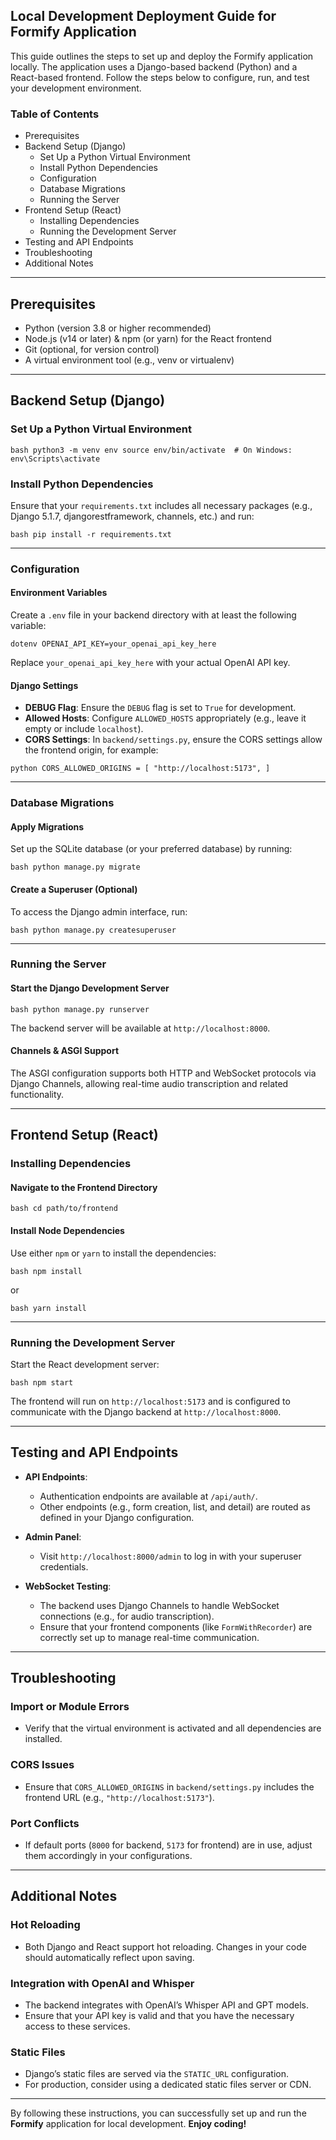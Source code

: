## Local Development Deployment Guide for Formify Application

This guide outlines the steps to set up and deploy the Formify application locally. The application uses a Django-based backend (Python) and a React-based frontend. Follow the steps below to configure, run, and test your development environment.

### Table of Contents
- Prerequisites
- Backend Setup (Django)
  - Set Up a Python Virtual Environment
  - Install Python Dependencies
  - Configuration
  - Database Migrations
  - Running the Server
- Frontend Setup (React)
  - Installing Dependencies
  - Running the Development Server
- Testing and API Endpoints
- Troubleshooting
- Additional Notes

---

## Prerequisites
- Python (version 3.8 or higher recommended)
- Node.js (v14 or later) & npm (or yarn) for the React frontend
- Git (optional, for version control)
- A virtual environment tool (e.g., venv or virtualenv)

---

## Backend Setup (Django)

### Set Up a Python Virtual Environment
``bash
python3 -m venv env
source env/bin/activate  # On Windows: env\Scripts\activate
``

### Install Python Dependencies
Ensure that your `requirements.txt` includes all necessary packages (e.g., Django 5.1.7, djangorestframework, channels, etc.) and run:

``bash
pip install -r requirements.txt
``

---

### Configuration

#### Environment Variables
Create a `.env` file in your backend directory with at least the following variable:

``dotenv
OPENAI_API_KEY=your_openai_api_key_here
``

Replace `your_openai_api_key_here` with your actual OpenAI API key.

#### Django Settings
- **DEBUG Flag**: Ensure the `DEBUG` flag is set to `True` for development.
- **Allowed Hosts**: Configure `ALLOWED_HOSTS` appropriately (e.g., leave it empty or include `localhost`).
- **CORS Settings**: In `backend/settings.py`, ensure the CORS settings allow the frontend origin, for example:

``python
CORS_ALLOWED_ORIGINS = [
    "http://localhost:5173",
]
``

---

### Database Migrations

#### Apply Migrations
Set up the SQLite database (or your preferred database) by running:

``bash
python manage.py migrate
``

#### Create a Superuser (Optional)
To access the Django admin interface, run:

``bash
python manage.py createsuperuser
``

---

### Running the Server

#### Start the Django Development Server
``bash
python manage.py runserver
``

The backend server will be available at `http://localhost:8000`.

#### Channels & ASGI Support
The ASGI configuration supports both HTTP and WebSocket protocols via Django Channels, allowing real-time audio transcription and related functionality.

---

## Frontend Setup (React)

### Installing Dependencies

#### Navigate to the Frontend Directory
``bash
cd path/to/frontend
``

#### Install Node Dependencies
Use either `npm` or `yarn` to install the dependencies:

``bash
npm install
``

or

``bash
yarn install
``

---

### Running the Development Server

Start the React development server:

``bash
npm start
``

The frontend will run on `http://localhost:5173` and is configured to communicate with the Django backend at `http://localhost:8000`.

---

## Testing and API Endpoints

- **API Endpoints**:
  - Authentication endpoints are available at `/api/auth/`.
  - Other endpoints (e.g., form creation, list, and detail) are routed as defined in your Django configuration.

- **Admin Panel**:
  - Visit `http://localhost:8000/admin` to log in with your superuser credentials.

- **WebSocket Testing**:
  - The backend uses Django Channels to handle WebSocket connections (e.g., for audio transcription).
  - Ensure that your frontend components (like `FormWithRecorder`) are correctly set up to manage real-time communication.

---

## Troubleshooting

### Import or Module Errors
- Verify that the virtual environment is activated and all dependencies are installed.

### CORS Issues
- Ensure that `CORS_ALLOWED_ORIGINS` in `backend/settings.py` includes the frontend URL (e.g., `"http://localhost:5173"`).

### Port Conflicts
- If default ports (`8000` for backend, `5173` for frontend) are in use, adjust them accordingly in your configurations.

---

## Additional Notes

### Hot Reloading
- Both Django and React support hot reloading. Changes in your code should automatically reflect upon saving.

### Integration with OpenAI and Whisper
- The backend integrates with OpenAI’s Whisper API and GPT models.
- Ensure that your API key is valid and that you have the necessary access to these services.

### Static Files
- Django’s static files are served via the `STATIC_URL` configuration.
- For production, consider using a dedicated static files server or CDN.

---

By following these instructions, you can successfully set up and run the **Formify** application for local development. **Enjoy coding!**
